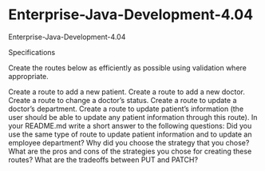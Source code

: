 # Enterprise-Java-Development-4.04
Enterprise-Java-Development-4.04


Specifications

Create the routes below as efficiently as possible using validation where appropriate.

Create a route to add a new patient.
Create a route to add a new doctor.
Create a route to change a doctor’s status.
Create a route to update a doctor’s department.
Create a route to update patient’s information (the user should be able to update any patient information through this route).
In your README.md write a short answer to the following questions:
Did you use the same type of route to update patient information and to update an employee department?
Why did you choose the strategy that you chose?
What are the pros and cons of the strategies you chose for creating these routes?
What are the tradeoffs between PUT and PATCH?
